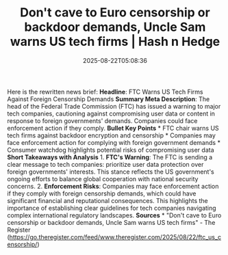 ﻿---
title: "Don't cave to Euro censorship or backdoor demands, Uncle Sam warns US tech firms | Hash n Hedge"
date: "2025-08-22T05:08:36"
category: "Markets"
summary: ""
slug: "dont-cave-to-euro-censorship-or-backdoor-demands-uncle-sam-w"
source_urls:
  - ""
seo:
  title: "Don't cave to Euro censorship or backdoor demands, Uncle Sam warns US tech firms | Hash n Hedge | Hash n Hedge"
  description: ""
  keywords: ["news", "markets", "brief"]
---
Here is the rewritten news brief:  **Headline**: FTC Warns US Tech Firms Against Foreign Censorship Demands  **Summary Meta Description**: The head of the Federal Trade Commission (FTC) has issued a warning to major tech companies, cautioning against compromising user data or content in response to foreign governments' demands. Companies could face enforcement action if they comply.  **Bullet Key Points**  * FTC chair warns US tech firms against backdoor encryption and censorship * Companies may face enforcement action for complying with foreign government demands * Consumer watchdog highlights potential risks of compromising user data  **Short Takeaways with Analysis**  1. **FTC's Warning**: The FTC is sending a clear message to tech companies: prioritize user data protection over foreign governments' interests. This stance reflects the US government's ongoing efforts to balance global cooperation with national security concerns. 2. **Enforcement Risks**: Companies may face enforcement action if they comply with foreign censorship demands, which could have significant financial and reputational consequences. This highlights the importance of establishing clear guidelines for tech companies navigating complex international regulatory landscapes.  **Sources**  * "Don't cave to Euro censorship or backdoor demands, Uncle Sam warns US tech firms" - The Register (https://go.theregister.com/feed/www.theregister.com/2025/08/22/ftc_us_censorship/)